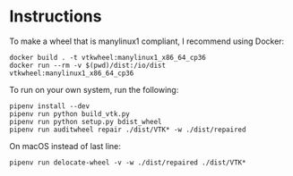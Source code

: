 # Instructions

To make a wheel that is manylinux1 compliant, I recommend using Docker:

```
docker build . -t vtkwheel:manylinux1_x86_64_cp36
docker run --rm -v $(pwd)/dist:/io/dist vtkwheel:manylinux1_x86_64_cp36
```

To run on your own system, run the following:

```
pipenv install --dev
pipenv run python build_vtk.py
pipenv run python setup.py bdist_wheel
pipenv run auditwheel repair ./dist/VTK* -w ./dist/repaired
```

On macOS instead of last line:
```
pipenv run delocate-wheel -v -w ./dist/repaired ./dist/VTK*
```
